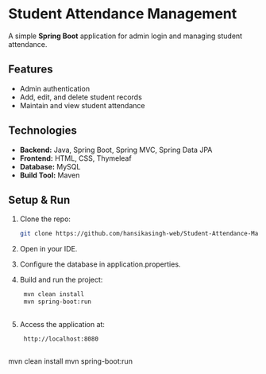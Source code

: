 # Student Attendance Management

A simple **Spring Boot** application for admin login and managing student attendance.

## Features
- Admin authentication  
- Add, edit, and delete student records  
- Maintain and view student attendance  

## Technologies
- **Backend:** Java, Spring Boot, Spring MVC, Spring Data JPA  
- **Frontend:** HTML, CSS, Thymeleaf  
- **Database:**  MySQL  
- **Build Tool:** Maven  

## Setup & Run
1. Clone the repo:  
   ```bash
   git clone https://github.com/hansikasingh-web/Student-Attendance-Management.git

2. Open in your IDE.

3. Configure the database in application.properties.

4. Build and run the project:
   ```bash
    mvn clean install
    mvn spring-boot:run
      
5. Access the application at:
   ```bash
    http://localhost:8080



mvn clean install
mvn spring-boot:run
